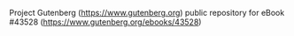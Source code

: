 Project Gutenberg (https://www.gutenberg.org) public repository for eBook #43528 (https://www.gutenberg.org/ebooks/43528)
